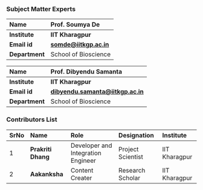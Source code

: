 ### Subject Matter Experts

<b>Name  | <b> Prof. Soumya De 
:--|:--|
<b> Institute | <b>  IIT Kharagpur
<b> Email id|     <b>  somde@iitkgp.ac.in
<b> Department |  School of Bioscience

<b>Name  | <b>  Prof. Dibyendu Samanta 
:--|:--|
<b> Institute | <b>  IIT Kharagpur
<b> Email id|     <b>  dibyendu.samanta@iitkgp.ac.in
<b> Department |  School of Bioscience



### Contributors List
SrNo | Name |  Role | Designation| Institute| 
:--|:--|:--|:--| :--|
1 | **Prakriti Dhang** | Developer and Integration Engineer | Project Scientist | IIT Kharagpur |
2 | **Aakanksha** | Content Creater | Research Scholar |  IIT Kharagpur |